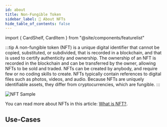 ```yaml
---
id: about
title: Non-Fungible Token
sidebar_label: 🔎 About NFTs
hide_table_of_contents: false
---
```


import { CardShelf, CardItem } from "@site/components/featurelist"

:::tip
A non-fungible token (NFT) is a unique digital identifier that cannot be copied, substituted, or subdivided, that is recorded in a blockchain, and that is used to certify authenticity and ownership. The ownership of an NFT is recorded in the blockchain and can be transferred by the owner, allowing NFTs to be sold and traded. NFTs can be created by anybody, and require few or no coding skills to create. NFTs typically contain references to digital files such as photos, videos, and audio. Because NFTs are uniquely identifiable assets, they differ from cryptocurrencies, which are fungible.
:::

![NFT Sample](/img/guide/nft-sample-2.png "NFT Sample")

You can read more about NFTs in this article: [What is NFT?](https://blog.anirudha.dev/what-is-nft).

## Use-Cases

<CardShelf>
    <CardItem image="https://i.imgur.com/gz8c8Xs.jpg" title="Digital Art" />
    <CardItem image="https://i.imgur.com/tv6t72p.png" title="Gaming" />
    <CardItem image="https://i.imgur.com/6Lzd3UK.jpg" title="Sports" />
    <CardItem image="https://i.imgur.com/H9R3lKt.jpg" title="Tickets" />
</CardShelf>
<CardShelf>
    <CardItem image="https://i.imgur.com/OSsoQHC.gif" title="Digital Avatars" />
    <CardItem image="https://i.imgur.com/KAJibNp.jpg" title="Virtual Land" />
    <CardItem image="https://i.imgur.com/HwgMyO4.png" title="Literature and Books" />
    <CardItem image="https://i.imgur.com/6A5ib1J.jpg" title="Tweets" />
</CardShelf>
<CardShelf>
    <CardItem image="https://i.imgur.com/f9eODs7.jpg" title="Fashion NFT" />
    <CardItem image="https://i.imgur.com/qc698jt.jpg" title="Carbon Offsets" />
    <CardItem image="https://i.imgur.com/450Iple.png" title="Github Commits NFT" />
    <CardItem image="https://i.imgur.com/SnJ6x7k.jpg" title="Architecture NFT" />
</CardShelf>
